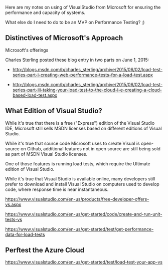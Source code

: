 Here are my notes on using of VisualStudio from Microsoft for ensuring the performance and capacity of systems.

What else do I need to do to be an MVP on Performance Testing? ;)

## <a name="Distinctives"> Distinctives of Microsoft's Approach</a>

Microsoft's offerings 

Charles Sterling posted these blog entry in two parts on June 1, 2015:

* http://blogs.msdn.com/b/charles_sterling/archive/2015/06/02/load-test-series-part-i-creating-web-performance-tests-for-a-load-test.aspx

* http://blogs.msdn.com/b/charles_sterling/archive/2015/06/02/load-test-series-part-iii-taking-your-load-test-to-the-cloud-i-e-creating-a-cloud-based-load-test.aspx
 
## <a name="WhatEdition"> What Edition of Visual Studio?</a>

While it's true that there is a free ("Express") edition of the Visual Studio IDE,
Microsoft still sells MSDN licenses based on different editions of Visual Studio.

While it's true that source code Microsoft uses to create Visual is open-source on Github,
additional features not in open source are still being sold as part of MSDN Visual Studio licenses.

One of those features is running load tests, which require the Ultimate edition of Visual Studio.

While it's true that Visual Studio is available online,
many developers still prefer to download and install Visual Studio on computers used to develop code,
where response time is near instantaneous.

https://www.visualstudio.com/en-us/products/free-developer-offers-vs.aspx

https://www.visualstudio.com/en-us/get-started/code/create-and-run-unit-tests-vs

https://www.visualstudio.com/en-us/get-started/test/get-performance-data-for-load-tests


## <a name="UsingAzure"> Perftest the Azure Cloud</a>

https://www.visualstudio.com/en-us/get-started/test/load-test-your-app-vs
